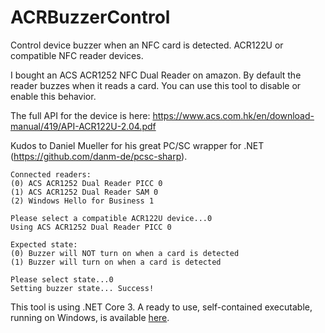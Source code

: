 # ACRBuzzerControl
Control device buzzer when an NFC card is detected. ACR122U or compatible NFC reader devices.

I bought an ACS ACR1252 NFC Dual Reader on amazon. By default the reader buzzes when it reads a card. You can use this tool to disable or enable this behavior.

The full API for the device is here:
https://www.acs.com.hk/en/download-manual/419/API-ACR122U-2.04.pdf

Kudos to Daniel Mueller for his great PC/SC wrapper for .NET (https://github.com/danm-de/pcsc-sharp).

```
Connected readers:
(0) ACS ACR1252 Dual Reader PICC 0
(1) ACS ACR1252 Dual Reader SAM 0
(2) Windows Hello for Business 1

Please select a compatible ACR122U device...0
Using ACS ACR1252 Dual Reader PICC 0

Expected state:
(0) Buzzer will NOT turn on when a card is detected
(1) Buzzer will turn on when a card is detected

Please select state...0
Setting buzzer state... Success!
```

This tool is using .NET Core 3. A ready to use, self-contained executable, running on Windows, is available [here](https://github.com/sailro/ACRBuzzerControl/releases/download/1.0/ACRBuzzerControl-selfcontained-winx86.zip).
